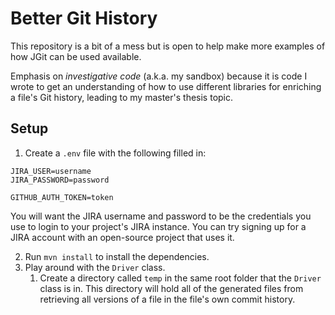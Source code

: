 # Better Git History

This repository is a bit of a mess but is open to help make more examples of how JGit can be used available.

Emphasis on *investigative code* (a.k.a. my sandbox) because it is code I wrote to get an understanding of how to use different libraries for enriching a file's Git history, leading to my master's thesis topic.

## Setup

1. Create a `.env` file with the following filled in:
```env
JIRA_USER=username
JIRA_PASSWORD=password

GITHUB_AUTH_TOKEN=token
```
You will want the JIRA username and password to be the credentials you use to login to your
project's JIRA instance. You can try signing up for a JIRA account with an open-source project that uses it. 

2. Run `mvn install` to install the dependencies.
3. Play around with the `Driver` class.
   1. Create a directory called `temp` in the same root folder that the `Driver` class is in. This directory will hold all of the generated files from retrieving all versions of a file in the file's own commit history.